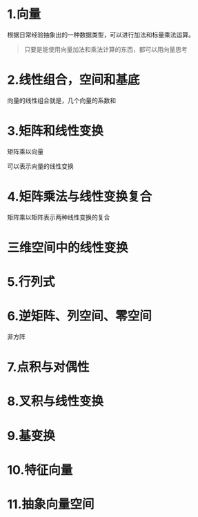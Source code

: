 # 1.向量

根据日常经验抽象出的一种数据类型，可以进行加法和标量乘法运算。

>只要是能使用向量加法和乘法计算的东西，都可以用向量思考

# 2.线性组合，空间和基底

向量的线性组合就是，几个向量的系数和

# 3.矩阵和线性变换

矩阵乘以向量

可以表示向量的线性变换

# 4.矩阵乘法与线性变换复合

矩阵乘以矩阵表示两种线性变换的复合

# 三维空间中的线性变换

# 5.行列式

# 6.逆矩阵、列空间、零空间

非方阵

# 7.点积与对偶性

# 8.叉积与线性变换

# 9.基变换

# 10.特征向量

# 11.抽象向量空间









